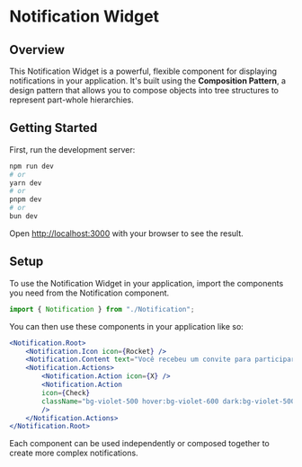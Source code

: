 # Notification Widget

## Overview
This Notification Widget is a powerful, flexible component for displaying notifications in your application. It's built using the **Composition Pattern**, a design pattern that allows you to compose objects into tree structures to represent part-whole hierarchies.

## Getting Started

First, run the development server:

```bash
npm run dev
# or
yarn dev
# or
pnpm dev
# or
bun dev
```

Open [http://localhost:3000](http://localhost:3000) with your browser to see the result.

## Setup

To use the Notification Widget in your application, import the components you need from the Notification component.

```jsx
import { Notification } from "./Notification";
```

You can then use these components in your application like so:

```jsx
<Notification.Root>
    <Notification.Icon icon={Rocket} />
    <Notification.Content text="Você recebeu um convite para participar de um grupo" />
    <Notification.Actions>
        <Notification.Action icon={X} />
        <Notification.Action
        icon={Check}
        className="bg-violet-500 hover:bg-violet-600 dark:bg-violet-500 dark:hover:bg-violet-600"
        />
    </Notification.Actions>
</Notification.Root>
```

Each component can be used independently or composed together to create more complex notifications.
